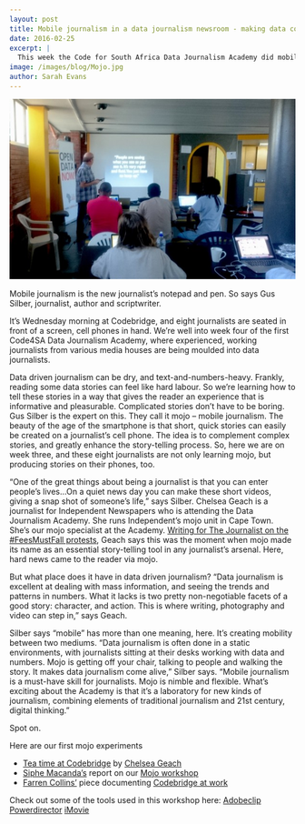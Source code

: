 ```yaml
---
layout: post
title: Mobile journalism in a data journalism newsroom - making data come alive
date: 2016-02-25
excerpt: |
  This week the Code for South Africa Data Journalism Academy did mobile journalism, or “mojo” training: 21st century skills in a traditional journalism environment.
image: /images/blog/Mojo.jpg
author: Sarah Evans
---
```



<img src="/images/blog/Mojo.jpg">

Mobile journalism is the new journalist’s notepad and pen. So says Gus Silber, journalist, author and scriptwriter.

It’s Wednesday morning at Codebridge, and eight journalists are seated in front of a screen, cell phones in hand. We’re well into week four of the first Code4SA Data Journalism Academy, where experienced, working journalists from various media houses are being moulded into data journalists.

Data driven journalism can be dry, and text-and-numbers-heavy. Frankly, reading some data stories can feel like hard labour. So we’re learning how to tell these stories in a way that gives the reader an experience that is informative and pleasurable. Complicated stories don’t have to be boring.
Gus Silber is the expert on this. They call it mojo – mobile journalism. The beauty of the age of the smartphone is that short, quick stories can easily be created on a journalist’s cell phone. The idea is to complement complex stories, and greatly enhance the story-telling process.
So, here we are on week three, and these eight journalists are not only learning mojo, but producing stories on their phones, too.

“One of the great things about being a journalist is that you can enter people’s lives…On a quiet news day you can make these short videos, giving a snap shot of someone’s life,” says Silber.
Chelsea Geach is a journalist for Independent Newspapers who is attending the Data Journalism Academy. She runs Independent’s mojo unit in Cape Town. She’s our mojo specialist at the Academy.
[Writing for The Journalist on the #FeesMustFall protests](http://www.thejournalist.org.za/the-craft/mobiles-that-mobilised-thousands-of-students), Geach says this was the moment when mojo made its name as an essential story-telling tool in any journalist’s arsenal. Here, hard news came to the reader via mojo.

But what place does it have in data driven journalism?
“Data journalism is excellent at dealing with mass information, and seeing the trends and patterns in numbers. What it lacks is two pretty non-negotiable facets of a good story: character, and action. This is where writing, photography and video can step in,” says Geach.

Silber says “mobile” has more than one meaning, here. It’s creating mobility between two mediums.
“Data journalism is often done in a static environments, with journalists sitting at their desks working with data and numbers. Mojo is getting off your chair, talking to people and walking the story. It makes data journalism come alive,” Silber says.
“Mobile journalism is a must-have skill for journalists. Mojo is nimble and flexible. What’s exciting about the Academy is that it’s a laboratory for new kinds of journalism, combining elements of traditional journalism and 21st century, digital thinking.”

Spot on.
 
Here are our first mojo experiments

* [Tea time at Codebridge](https://www.youtube.com/watch?v=_rRpq5ejufM&feature=youtu.be) by [Chelsea Geach](https://twitter.com/@chelseageach)
* [Siphe Macanda’s](https://twitter.com/siphemacanda) report on our [Mojo workshop](https://www.youtube.com/watch?v=VKqRjONIh80)
* [Farren Collins’](https://twitter.com/Farren_Collins) piece documenting [Codebridge at work](http://premiereclip.adobe.com/videos/V-7Emyxyrgd)

 
Check out some of the tools used in this workshop here:
[Adobeclip](https://www.adobe.com/products/premiere-clip.html)
[Powerdirector](http://www.cyberlink.com/products/powerdirector-ultra/features_en_US.html?affid=2581_-1_419&mkwid=s&pcrid=85256282843&pkw=powerdirector&pmt=e&pdv=c&gclid=Cj0KEQiAxrW2BRCFidKbqKyq1YEBEiQAnMDWxtKWHUskieS8HniNTJs3xZI578wUY_1kVQzURalzoz0aAoYS8P8HAQ&r=1)
[iMovie](http://www.iskysoft.us/lp/filmora/?gclid=Cj0KEQiAxrW2BRCFidKbqKyq1YEBEiQAnMDWxsfWR9x2LoWsTn27-bQTTQ2v1TGMbMUsd8CHkpsuRRQaAil98P8HAQ)
 
